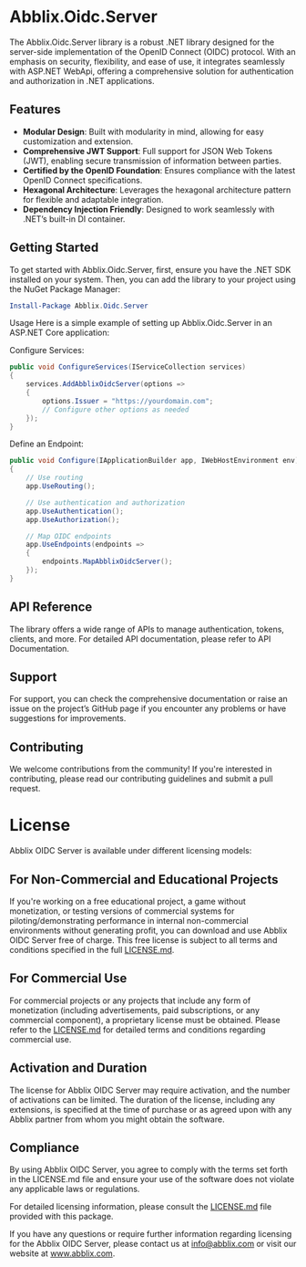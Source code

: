 # Abblix.Oidc.Server

The Abblix.Oidc.Server library is a robust .NET library designed for the server-side implementation of the OpenID Connect (OIDC) protocol. With an emphasis on security, flexibility, and ease of use, it integrates seamlessly with ASP.NET WebApi, offering a comprehensive solution for authentication and authorization in .NET applications.

## Features

- **Modular Design**: Built with modularity in mind, allowing for easy customization and extension.
- **Comprehensive JWT Support**: Full support for JSON Web Tokens (JWT), enabling secure transmission of information between parties.
- **Certified by the OpenID Foundation**: Ensures compliance with the latest OpenID Connect specifications.
- **Hexagonal Architecture**: Leverages the hexagonal architecture pattern for flexible and adaptable integration.
- **Dependency Injection Friendly**: Designed to work seamlessly with .NET’s built-in DI container.

## Getting Started

To get started with Abblix.Oidc.Server, first, ensure you have the .NET SDK installed on your system. Then, you can add the library to your project using the NuGet Package Manager:

```powershell
Install-Package Abblix.Oidc.Server
```

Usage
Here is a simple example of setting up Abblix.Oidc.Server in an ASP.NET Core application:

Configure Services:
```csharp
public void ConfigureServices(IServiceCollection services)
{
    services.AddAbblixOidcServer(options => 
    {
        options.Issuer = "https://yourdomain.com";
        // Configure other options as needed
    });
}
```

Define an Endpoint:
```csharp
public void Configure(IApplicationBuilder app, IWebHostEnvironment env)
{
    // Use routing
    app.UseRouting();

    // Use authentication and authorization
    app.UseAuthentication();
    app.UseAuthorization();

    // Map OIDC endpoints
    app.UseEndpoints(endpoints =>
    {
        endpoints.MapAbblixOidcServer();
    });
}
```

## API Reference
The library offers a wide range of APIs to manage authentication, tokens, clients, and more. For detailed API documentation, please refer to API Documentation.

## Support
For support, you can check the comprehensive documentation or raise an issue on the project’s GitHub page if you encounter any problems or have suggestions for improvements.

## Contributing
We welcome contributions from the community! If you're interested in contributing, please read our contributing guidelines and submit a pull request.

# License

Abblix OIDC Server is available under different licensing models:

## For Non-Commercial and Educational Projects

If you're working on a free educational project, a game without monetization, or testing versions of commercial systems for piloting/demonstrating performance in internal non-commercial environments without generating profit, you can download and use Abblix OIDC Server free of charge. This free license is subject to all terms and conditions specified in the full [LICENSE.md](LICENSE.md).

## For Commercial Use

For commercial projects or any projects that include any form of monetization (including advertisements, paid subscriptions, or any commercial component), a proprietary license must be obtained. Please refer to the [LICENSE.md](LICENSE.md) for detailed terms and conditions regarding commercial use.

## Activation and Duration

The license for Abblix OIDC Server may require activation, and the number of activations can be limited. The duration of the license, including any extensions, is specified at the time of purchase or as agreed upon with any Abblix partner from whom you might obtain the software.

## Compliance

By using Abblix OIDC Server, you agree to comply with the terms set forth in the LICENSE.md file and ensure your use of the software does not violate any applicable laws or regulations.

For detailed licensing information, please consult the [LICENSE.md](LICENSE.md) file provided with this package.

If you have any questions or require further information regarding licensing for the Abblix OIDC Server, please contact us at info@abblix.com or visit our website at www.abblix.com.
